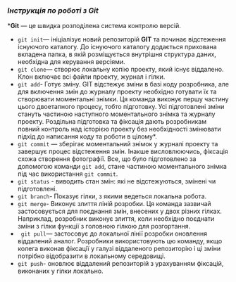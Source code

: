 ### ***Інструкція по роботі з Git***
 ***Git** — це швидка розподілена система контролю версій.
* ```git init```— ініціалізує новий репозиторій **GIT** та починає відстеження існуючого каталогу. До існуючого каталогу додається прихована вкладена папка, в якій розміщується внутрішня структура даних, необхідна для керування версіями.
* ```git clone```— створює локальну копію проекту, який існує віддалено. Клон включає всі файли проекту, журнал і гілки.
* ```git add```- Готує зміну. GIT відстежує зміни в базі коду розробника, але для включення змін до журналу проекту необхідно готувати їх та створювати моментальні знімки. Ця команда виконує першу частину цього двоетапного процесу, тобто підготовку. Усі підготовлені зміни стануть частиною наступного моментального знімка та журналу проекту. Роздільна підготовка та фіксація дають розробникам повний контроль над історією проекту без необхідності змінювати підхід до написання коду та роботи в цілому*.
* ```git commit``` — зберігає моментальний знімок у журналі проекту та завершує процес відстеження змін. Інакше висловлюючись, фіксація схожа створення фотографії. Все, що було підготовлено за допомогою команди ``git add``, стане частиною моментального знімка під час використання ``git commit``.
* ```git status``` - виводить стан змін: які не відстежуються, змінені чи підготовлені.
* ```git branch```- Показує гілки, з якими ведеться локальна робота.
* ```git merge```- Виконує злиття ліній розробки. Ця команда зазвичай застосовується для поєднання змін, внесених у двох різних гілках. Наприклад, розробник виконує злиття, коли необхідно поєднати зміни з гілки функції з головною гілкою для розгортання.
* ``` git pull```— застосовує до локальної лінії розробки оновлення віддалений аналог. Розробники використовують цю команду, якщо колега виконав фіксації у галузі віддаленого репозиторію і ці зміни потрібно відобразити в локальному середовищі.
* ```git push```- оновлює віддалений репозиторій з урахуванням фіксацій, виконаних у гілки локально.
